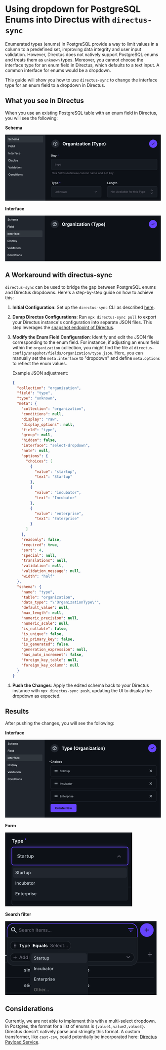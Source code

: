 # Using dropdown for PostgreSQL Enums into Directus with `directus-sync`

Enumerated types (enums) in PostgreSQL provide a way to limit values in a column to a predefined set, improving data
integrity and user input validation. However, Directus does not natively support PostgreSQL enums and treats them as
`unknown` types. Moreover, you cannot choose the interface type for an enum field in Directus, which defaults to a
text input. A common interface for enums would be a dropdown.

This guide will show you how to use `directus-sync` to change the interface type for an enum field to a dropdown in
Directus.

## What you see in Directus

When you use an existing PostgreSQL table with an enum field in Directus, you will see the following:

**Schema**

![Unkown type](schema.png)

**Interface**

![Void interface](interface.png)

## A Workaround with directus-sync

`directus-sync` can be used to bridge the gap between PostgreSQL enums and Directus dropdowns.
Here's a step-by-step guide on how to achieve this:

1. **Initial Configuration**: Set up the `directus-sync` CLI as
   described [here](https://github.com/tractr/directus-sync).
2. **Dump Directus Configurations**: Run `npx directus-sync pull` to export your Directus instance's configuration
   into separate JSON files. This step leverages
   the [snapshot endpoint of Directus](https://docs.directus.io/reference/system/schema.html#retrieve-schema-snapshot).
3. **Modify the Enum Field Configuration**: Identify and edit the JSON file corresponding to the enum field. For
   instance, if adjusting an enum field within the `organization` collection, you might find the file
   at `directus-config/snapshot/fields/organization/type.json`. Here, you can manually set the `meta.interface` to
   "dropdown" and define `meta.options` to reflect the enum values.

   Example JSON adjustment:

   ```json
   {
     "collection": "organization",
     "field": "type",
     "type": "unknown",
     "meta": {
       "collection": "organization",
       "conditions": null,
       "display": "raw",
       "display_options": null,
       "field": "type",
       "group": null,
       "hidden": false,
       "interface": "select-dropdown",
       "note": null,
       "options": {
         "choices": [
           {
             "value": "startup",
             "text": "Startup"
           },
           {
             "value": "incubator",
             "text": "Incubator"
           },
           {
             "value": "enterprise",
             "text": "Enterprise"
           }
         ]
       },
       "readonly": false,
       "required": true,
       "sort": 4,
       "special": null,
       "translations": null,
       "validation": null,
       "validation_message": null,
       "width": "half"
     },
     "schema": {
       "name": "type",
       "table": "organization",
       "data_type": "\"OrganizationType\"",
       "default_value": null,
       "max_length": null,
       "numeric_precision": null,
       "numeric_scale": null,
       "is_nullable": false,
       "is_unique": false,
       "is_primary_key": false,
       "is_generated": false,
       "generation_expression": null,
       "has_auto_increment": false,
       "foreign_key_table": null,
       "foreign_key_column": null
     }
   }
   ```
4. **Push the Changes**: Apply the edited schema back to your Directus instance with `npx directus-sync push`, updating
   the UI to display the dropdown as expected.

## Results

After pushing the changes, you will see the following:

**Interface**

![Filled interface.png](filled-interface.png)

**Form**

![dropdown.png](dropdown.png)

**Search filter**

![search-filter-dropdown.png](search-filter-dropdown.png)

## Considerations

Currently, we are not able to implement this with a multi-select dropdown. In Postgres, the format for a list of
enums is `{value1,value2,value3}`. Directus doesn't natively parse and stringify this format. A custom transformer,
like `cast-csv`, could potentially be incorporated
here: [Directus Payload Service](https://github.com/directus/directus/blob/main/api/src/services/payload.ts#L130-L145).
